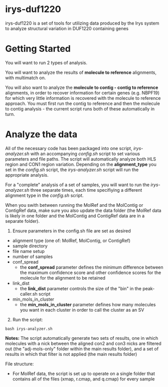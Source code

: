 # irys-duf1220

irys-duf1220 is a set of tools for utilizing data produced by the Irys system to analyze structural variation in DUF1220 containing genes

# Getting Started
You will want to run 2 types of analysis.  

You will want to analyze the results of **molecule to reference** alignments, with multimatch on.  

You will also want to analyze the **molecule to contig - contig to reference** alignments, in order to recover information for certain genes (e.g. NBPF19) for which very little information is recovered with the molecule to reference approach. You must first run the contig to reference and then the molecule to contig analysis - the current script runs both of these automatically in turn.  

# Analyze the data
All of the necessary code has been packaged into one script, _irys-analyzer.sh_ with an accompanying _config.sh_ script to set various parameters and file paths.  The script will automatically analyze both HLS region and CON1 region variation. Depending on the **alignment_type** you set in the _config.sh_ script, the _irys-analyzer.sh_ script will run the appropriate analysis.  


For a "complete" analysis of a set of samples, you will want to run the _irys-analyzer.sh_ three separate times, each time specifiying a different alignment type in the _config.sh_ script.  

When you swith between running the MolRef and the MolContig or ContigRef data, make sure you also update the data folder (the MolRef data is likely in one folder and the MolContig and ContigRef data are in a separate folder).    

1) Ensure parameters in the config.sh file are set as desired
- alignment type (one of: MolRef, MolContig, or ContigRef)
- sample directory
- file name setup
- number of samples
- conf_spread
  - the **conf_spread** parameter defines the minimum difference between the maximum confidence score and other confidence scores for the molecule for the alignment to be retained
- link_dist
  - the **link_dist** parameter controls the size of the "bin" in the peak-caller.sh script 
- min_mols_in_cluster
  - the **min_mols_in_cluster** parameter defines how many molecules you want in each cluster in order to call the cluster as an SV 

2) Run the script:
```
bash irys-analyzer.sh
```
**Notes:**
The script automatically generate two sets of results, one in which molecules with a nick between the aligned con2 and con3 nicks are filtered out (the "adj-mols-only" folder within the main results folder), and a set of results in which that filter is not applied (the main results folder)  

File structure:
- For MolRef data, the script is set up to operate on a single folder that contains all of the files (xmap, r.cmap, and q.cmap) for every sample





